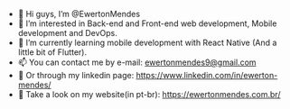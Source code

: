 - 👋 Hi guys, I’m @EwertonMendes
- 👀 I’m interested in Back-end and Front-end web development, Mobile development and DevOps.
- 🌱 I’m currently learning mobile development with React Native (And a little bit of Flutter).
- 📫 You can contact me by e-mail: ewertonmendes9@gmail.com
- 🔗 Or through my linkedin page: https://www.linkedin.com/in/ewerton-mendes/
- 🔗  Take a look on my website(in pt-br): https://ewertonmendes.com.br/

<!---
EwertonMendes/EwertonMendes is a ✨ special ✨ repository because its `README.md` (this file) appears on your GitHub profile.
You can click the Preview link to take a look at your changes.
--->
